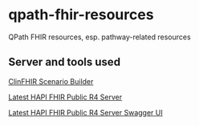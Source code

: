 # qpath-fhir-resources
QPath FHIR resources, esp. pathway-related resources

## Server and tools used

[ClinFHIR Scenario Builder](http://clinfhir.com/builder.html)

[Latest HAPI FHIR Public R4 Server](https://hapi.fhir.org)

[Latest HAPI FHIR Public R4 Server Swagger UI](https://hapi.fhir.org/baseR4/swagger-ui/)
